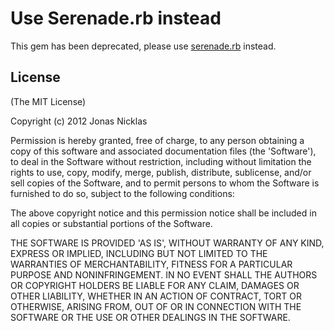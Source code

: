 # Use Serenade.rb instead

This gem has been deprecated, please use [serenade.rb](https://github.com/elabs/serenade.rb) instead.

## License

(The MIT License)

Copyright (c) 2012 Jonas Nicklas

Permission is hereby granted, free of charge, to any person obtaining
a copy of this software and associated documentation files (the
'Software'), to deal in the Software without restriction, including
without limitation the rights to use, copy, modify, merge, publish,
distribute, sublicense, and/or sell copies of the Software, and to
permit persons to whom the Software is furnished to do so, subject to
the following conditions:

The above copyright notice and this permission notice shall be
included in all copies or substantial portions of the Software.

THE SOFTWARE IS PROVIDED 'AS IS', WITHOUT WARRANTY OF ANY KIND,
EXPRESS OR IMPLIED, INCLUDING BUT NOT LIMITED TO THE WARRANTIES OF
MERCHANTABILITY, FITNESS FOR A PARTICULAR PURPOSE AND NONINFRINGEMENT.
IN NO EVENT SHALL THE AUTHORS OR COPYRIGHT HOLDERS BE LIABLE FOR ANY
CLAIM, DAMAGES OR OTHER LIABILITY, WHETHER IN AN ACTION OF CONTRACT,
TORT OR OTHERWISE, ARISING FROM, OUT OF OR IN CONNECTION WITH THE
SOFTWARE OR THE USE OR OTHER DEALINGS IN THE SOFTWARE.

[readme]: https://github.com/elabs/serenade.js/blob/master/README.md
[serenade.js]: https://github.com/elabs/serenade.js
